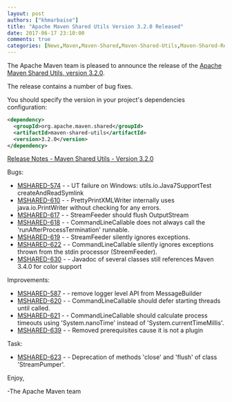 ```yaml
---
layout: post
authors: ["khmarbaise"]
title: "Apache Maven Shared Utils Version 3.2.0 Released"
date: 2017-06-17 23:10:00
comments: true
categories: [News,Maven,Maven-Shared,Maven-Shared-Utils,Maven-Shared-Release,Maven-Shared-Utils-Release]
---
```

The Apache Maven team is pleased to announce the release of the [Apache
Maven Shared Utils, version 3.2.0](https://maven.apache.org/shared/maven-shared-utils/).

The release contains a number of bug fixes.

You should specify the version in your project's dependencies configuration:

```xml
<dependency>
  <groupId>org.apache.maven.shared</groupId>
  <artifactId>maven-shared-utils</artifactId>
  <version>3.2.0</version>
</dependency>
```

<!-- more -->

[Release Notes - Maven Shared Utils - Version 3.2.0](https://issues.apache.org/jira/secure/ReleaseNote.jspa?projectId=12317922&version=12338026)

Bugs:

 * [MSHARED-574](https://issues.apache.org/jira/browse/MSHARED-574) - - UT failure on Windows: utils.io.Java7SupportTest createAndReadSymlink
 * [MSHARED-610](https://issues.apache.org/jira/browse/MSHARED-610) - - PrettyPrintXMLWriter internally uses java.io.PrintWriter without checking for any errors.
 * [MSHARED-617](https://issues.apache.org/jira/browse/MSHARED-617) - - StreamFeeder should flush OutputStream
 * [MSHARED-618](https://issues.apache.org/jira/browse/MSHARED-618) - - CommandLineCallable does not always call the 'runAfterProcessTermination' runnable.
 * [MSHARED-619](https://issues.apache.org/jira/browse/MSHARED-619) - - StreamFeeder silently ignores exceptions.
 * [MSHARED-622](https://issues.apache.org/jira/browse/MSHARED-622) - - CommandLineCallable silently ignores exceptions thrown from the stdin processor (StreemFeeder).
 * [MSHARED-630](https://issues.apache.org/jira/browse/MSHARED-630) - - Javadoc of several classes still references Maven 3.4.0 for color support

Improvements:

 * [MSHARED-587](https://issues.apache.org/jira/browse/MSHARED-587) - - remove logger level API from MessageBuilder
 * [MSHARED-620](https://issues.apache.org/jira/browse/MSHARED-620) - - CommandLineCallable should defer starting threads until called.
 * [MSHARED-621](https://issues.apache.org/jira/browse/MSHARED-621) - - CommandLineCallable should calculate process timeouts using 'System.nanoTime' instead of 'System.currentTimeMillis'.
 * [MSHARED-639](https://issues.apache.org/jira/browse/MSHARED-639) - - Removed prerequisites cause it is not a plugin

Task:

 * [MSHARED-623](https://issues.apache.org/jira/browse/MSHARED-623) - - Deprecation of methods 'close' and 'flush' of class 'StreamPumper'.


Enjoy,

-The Apache Maven team

